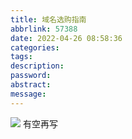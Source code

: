 ```yaml
---
title: 域名选购指南
abbrlink: 57388
date: 2022-04-26 08:58:36
categories:
tags:
description:
password:
abstract:
message:
---
```


<a href="http://www.namesilo.com/?rid=a3e1b34ls"><img src="http://www.namesilo.com/affiliate/banner_gen.php?aid=a3e1b34ls&bid=58" style="border:0;"></a>
有空再写